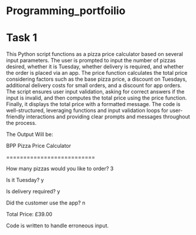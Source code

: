# Programming_portfoilio
Task 1
=
This Python script functions as a pizza price calculator based on several input parameters. The user is prompted to input the number of pizzas desired, whether it is Tuesday, whether delivery is required, and whether the order is placed via an app. The price function calculates the total price considering factors such as the base pizza price, a discount on Tuesdays, additional delivery costs for small orders, and a discount for app orders. The script ensures user input validation, asking for correct answers if the input is invalid, and then computes the total price using the price function. Finally, it displays the total price with a formatted message. The code is well-structured, leveraging functions and input validation loops for user-friendly interactions and providing clear prompts and messages throughout the process.

The Output Will be:

BPP Pizza Price Calculator

==========================

How many pizzas would you like to order? 3

Is it Tuesday? y

Is delivery required? y

Did the customer use the app? n

Total Price: £39.00

Code is written to handle erroneous input.
